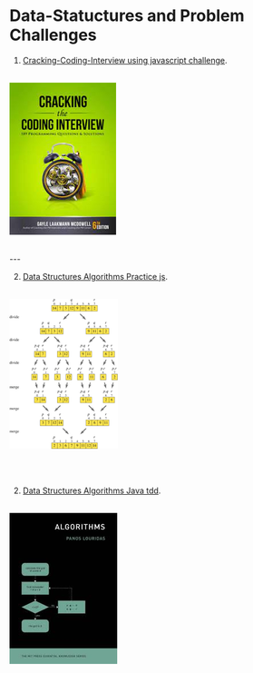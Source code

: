 # Data-Statuctures and Problem Challenges


1. [Cracking-Coding-Interview using javascript challenge](https://github.com/cleophasmashiri/cracking-coding-interview-js).
<br><br>

[![Cracking-Coding-Interview using](cci.jpeg)](https://github.com/cleophasmashiri/cracking-coding-interview-js)

<br>
---

2. [Data Structures Algorithms Practice js](https://github.com/cleophasmashiri/data-structures-algorithms-practice-js).
<br><br>

[![Data Structures-Algorithms-Practice-js](algo.png)](https://github.com/cleophasmashiri/data-structures-algorithms-practice-js)

<br><br>

2. [Data Structures Algorithms Java tdd](https://github.com/cleophasmashiri/data-structures-algorithms-java-tdd).
<br><br>

[![Data-structures-Algorithms-Practice-js](algo2.jpeg)](https://github.com/cleophasmashiri/data-structures-algorithms-java-tdd)



